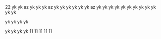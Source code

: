 22
yk
yk
az
yk
yk
yk
az
yk
yk
yk
yk
yk
yk
az
yk
yk
yk
yk
yk
yk
yk
yk
yk
yk
yk
yk


yk
yk
yk
yk


yk
yk
yk
yk
11
11
11
11
11
